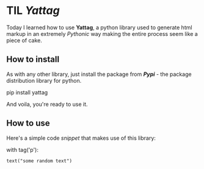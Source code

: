 # TIL *Yattag*


Today I learned how to use **Yattag**, a python library used to generate html markup in an extremely *Pythonic* way making the entire process seem like a piece of cake.

## How to install

As with any other library, just install the package from ***Pypi*** - the package distribution library for python.

pip install yattag

And voila, you're ready to use it.

## How to use

Here's a simple code *snippet* that makes use of this library:



with tag('p'):

    text("some random text")